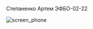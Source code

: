 Степаненко Артем ЭФБО-02-22

![screen_phone](https://github.com/user-attachments/assets/26c209cd-89ea-4201-94af-bc6bb7c11fdf)
